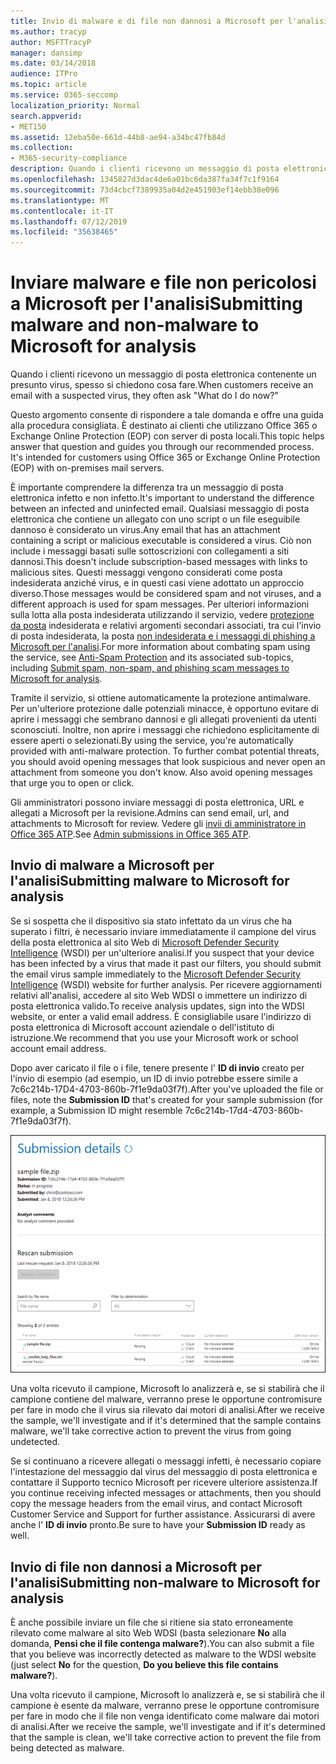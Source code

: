```yaml
---
title: Invio di malware e di file non dannosi a Microsoft per l'analisi
ms.author: tracyp
author: MSFTTracyP
manager: dansimp
ms.date: 03/14/2018
audience: ITPro
ms.topic: article
ms.service: O365-seccomp
localization_priority: Normal
search.appverid:
- MET150
ms.assetid: 12eba50e-661d-44b8-ae94-a34bc47fb84d
ms.collection:
- M365-security-compliance
description: Quando i clienti ricevono un messaggio di posta elettronica con un virus sospetto, spesso askWhat fare adesso?
ms.openlocfilehash: 1345827d3dac4de6a01bc6da387fa34f7c1f9164
ms.sourcegitcommit: 73d4cbcf7389935a04d2e451903ef14ebb38e096
ms.translationtype: MT
ms.contentlocale: it-IT
ms.lasthandoff: 07/12/2019
ms.locfileid: "35638465"
---
```

# <a name="submitting-malware-and-non-malware-to-microsoft-for-analysis"></a><span data-ttu-id="172e7-103">Inviare malware e file non pericolosi a Microsoft per l'analisi</span><span class="sxs-lookup"><span data-stu-id="172e7-103">Submitting malware and non-malware to Microsoft for analysis</span></span>

<span data-ttu-id="172e7-104">Quando i clienti ricevono un messaggio di posta elettronica contenente un presunto virus, spesso si chiedono cosa fare.</span><span class="sxs-lookup"><span data-stu-id="172e7-104">When customers receive an email with a suspected virus, they often ask "What do I do now?"</span></span>
  
<span data-ttu-id="172e7-p101">Questo argomento consente di rispondere a tale domanda e offre una guida alla procedura consigliata. È destinato ai clienti che utilizzano Office 365 o Exchange Online Protection (EOP) con server di posta locali.</span><span class="sxs-lookup"><span data-stu-id="172e7-p101">This topic helps answer that question and guides you through our recommended process. It's intended for customers using Office 365 or Exchange Online Protection (EOP) with on-premises mail servers.</span></span>
  
<span data-ttu-id="172e7-107">È importante comprendere la differenza tra un messaggio di posta elettronica infetto e non infetto.</span><span class="sxs-lookup"><span data-stu-id="172e7-107">It's important to understand the difference between an infected and uninfected email.</span></span> <span data-ttu-id="172e7-108">Qualsiasi messaggio di posta elettronica che contiene un allegato con uno script o un file eseguibile dannoso è considerato un virus.</span><span class="sxs-lookup"><span data-stu-id="172e7-108">Any email that has an attachment containing a script or malicious executable is considered a virus.</span></span> <span data-ttu-id="172e7-109">Ciò non include i messaggi basati sulle sottoscrizioni con collegamenti a siti dannosi.</span><span class="sxs-lookup"><span data-stu-id="172e7-109">This doesn't include subscription-based messages with links to malicious sites.</span></span> <span data-ttu-id="172e7-110">Questi messaggi vengono considerati come posta indesiderata anziché virus, e in questi casi viene adottato un approccio diverso.</span><span class="sxs-lookup"><span data-stu-id="172e7-110">Those messages would be considered spam and not viruses, and a different approach is used for spam messages.</span></span> <span data-ttu-id="172e7-111">Per ulteriori informazioni sulla lotta alla posta indesiderata utilizzando il servizio, vedere [protezione da posta](anti-spam-and-anti-malware-protection.md) indesiderata e relativi argomenti secondari associati, tra cui l'invio di posta indesiderata, la posta [non indesiderata e i messaggi di phishing a Microsoft per l'analisi](submit-spam-non-spam-and-phishing-scam-messages-to-microsoft-for-analysis.md).</span><span class="sxs-lookup"><span data-stu-id="172e7-111">For more information about combating spam using the service, see [Anti-Spam Protection](anti-spam-and-anti-malware-protection.md) and its associated sub-topics, including [Submit spam, non-spam, and phishing scam messages to Microsoft for analysis](submit-spam-non-spam-and-phishing-scam-messages-to-microsoft-for-analysis.md).</span></span> 
  
<span data-ttu-id="172e7-p103">Tramite il servizio, si ottiene automaticamente la protezione antimalware. Per un'ulteriore protezione dalle potenziali minacce, è opportuno evitare di aprire i messaggi che sembrano dannosi e gli allegati provenienti da utenti sconosciuti. Inoltre, non aprire i messaggi che richiedono esplicitamente di essere aperti o selezionati.</span><span class="sxs-lookup"><span data-stu-id="172e7-p103">By using the service, you're automatically provided with anti-malware protection. To further combat potential threats, you should avoid opening messages that look suspicious and never open an attachment from someone you don't know. Also avoid opening messages that urge you to open or click.</span></span>

<span data-ttu-id="172e7-115">Gli amministratori possono inviare messaggi di posta elettronica, URL e allegati a Microsoft per la revisione.</span><span class="sxs-lookup"><span data-stu-id="172e7-115">Admins can send email, url, and attachments to Microsoft for review.</span></span> <span data-ttu-id="172e7-116">Vedere gli [invii di amministratore in Office 365 ATP](admin-submission.md).</span><span class="sxs-lookup"><span data-stu-id="172e7-116">See [Admin submissions in Office 365 ATP](admin-submission.md).</span></span>
  
## <a name="submitting-malware-to-microsoft-for-analysis"></a><span data-ttu-id="172e7-117">Invio di malware a Microsoft per l'analisi</span><span class="sxs-lookup"><span data-stu-id="172e7-117">Submitting malware to Microsoft for analysis</span></span>

<span data-ttu-id="172e7-118">Se si sospetta che il dispositivo sia stato infettato da un virus che ha superato i filtri, è necessario inviare immediatamente il campione del virus della posta elettronica al sito Web di [Microsoft Defender Security Intelligence](https://www.microsoft.com/wdsi/filesubmission) (WSDI) per un'ulteriore analisi.</span><span class="sxs-lookup"><span data-stu-id="172e7-118">If you suspect that your device has been infected by a virus that made it past our filters, you should submit the email virus sample immediately to the [Microsoft Defender Security Intelligence](https://www.microsoft.com/wdsi/filesubmission) (WSDI) website for further analysis.</span></span> <span data-ttu-id="172e7-119">Per ricevere aggiornamenti relativi all'analisi, accedere al sito Web WDSI o immettere un indirizzo di posta elettronica valido.</span><span class="sxs-lookup"><span data-stu-id="172e7-119">To receive analysis updates, sign into the WDSI website, or enter a valid email address.</span></span> <span data-ttu-id="172e7-120">È consigliabile usare l'indirizzo di posta elettronica di Microsoft account aziendale o dell'istituto di istruzione.</span><span class="sxs-lookup"><span data-stu-id="172e7-120">We recommend that you use your Microsoft work or school account email address.</span></span> 
  
<span data-ttu-id="172e7-121">Dopo aver caricato il file o i file, tenere presente l' **ID di invio** creato per l'invio di esempio (ad esempio, un ID di invio potrebbe essere simile a 7c6c214b-17D4-4703-860b-7f1e9da03f7f).</span><span class="sxs-lookup"><span data-stu-id="172e7-121">After you've uploaded the file or files, note the **Submission ID** that's created for your sample submission (for example, a Submission ID might resemble 7c6c214b-17d4-4703-860b-7f1e9da03f7f).</span></span> 
  
![Dettagli di invio nel sito Web di Windows Defender Security Intelligence](media/EOP-Malware-Protection-Center.png)
  
<span data-ttu-id="172e7-123">Una volta ricevuto il campione, Microsoft lo analizzerà e, se si stabilirà che il campione contiene del malware, verranno prese le opportune contromisure per fare in modo che il virus sia rilevato dai motori di analisi.</span><span class="sxs-lookup"><span data-stu-id="172e7-123">After we receive the sample, we'll investigate and if it's determined that the sample contains malware, we'll take corrective action to prevent the virus from going undetected.</span></span>
  
<span data-ttu-id="172e7-124">Se si continuano a ricevere allegati o messaggi infetti, è necessario copiare l'intestazione del messaggio dal virus del messaggio di posta elettronica e contattare il Supporto tecnico Microsoft per ricevere ulteriore assistenza.</span><span class="sxs-lookup"><span data-stu-id="172e7-124">If you continue receiving infected messages or attachments, then you should copy the message headers from the email virus, and contact Microsoft Customer Service and Support for further assistance.</span></span> <span data-ttu-id="172e7-125">Assicurarsi di avere anche l' **ID di invio** pronto.</span><span class="sxs-lookup"><span data-stu-id="172e7-125">Be sure to have your **Submission ID** ready as well.</span></span> 
  
## <a name="submitting-non-malware-to-microsoft-for-analysis"></a><span data-ttu-id="172e7-126">Invio di file non dannosi a Microsoft per l'analisi</span><span class="sxs-lookup"><span data-stu-id="172e7-126">Submitting non-malware to Microsoft for analysis</span></span>

<span data-ttu-id="172e7-127">È anche possibile inviare un file che si ritiene sia stato erroneamente rilevato come malware al sito Web WDSI (basta selezionare **No** alla domanda, **Pensi che il file contenga malware?**).</span><span class="sxs-lookup"><span data-stu-id="172e7-127">You can also submit a file that you believe was incorrectly detected as malware to the WDSI website (just select **No** for the question, **Do you believe this file contains malware?**).</span></span>
  
<span data-ttu-id="172e7-128">Una volta ricevuto il campione, Microsoft lo analizzerà e, se si stabilirà che il campione è esente da malware, verranno prese le opportune contromisure per fare in modo che il file non venga identificato come malware dai motori di analisi.</span><span class="sxs-lookup"><span data-stu-id="172e7-128">After we receive the sample, we'll investigate and if it's determined that the sample is clean, we'll take corrective action to prevent the file from being detected as malware.</span></span>
  

